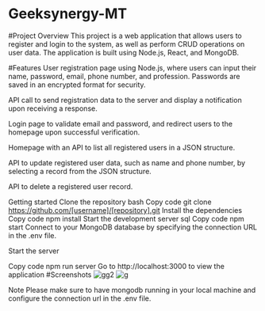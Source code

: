 # Geeksynergy-MT
#Project Overview
This project is a web application that allows users to register and login to the system, as well as perform CRUD operations on user data. The application is built using Node.js, React, and MongoDB.

#Features
User registration page using Node.js, where users can input their name, password, email, phone number, and profession. Passwords are saved in an encrypted format for security.

API call to send registration data to the server and display a notification upon receiving a response.

Login page to validate email and password, and redirect users to the homepage upon successful verification.

Homepage with an API to list all registered users in a JSON structure.

API to update registered user data, such as name and phone number, by selecting a record from the JSON structure.

API to delete a registered user record.

Getting started
Clone the repository
bash
Copy code
git clone https://github.com/[username]/[repository].git
Install the dependencies
Copy code
npm install
Start the development server
sql
Copy code
npm start
Connect to your MongoDB database by specifying the connection URL in the .env file.

Start the server

Copy code
npm run server
Go to http://localhost:3000 to view the application
#Screenshots
![gg2](https://user-images.githubusercontent.com/109457296/215295927-ce1426e3-6e89-4440-b8a8-466068f15fcd.png)
![g](https://user-images.githubusercontent.com/109457296/215295932-4d47b0ca-4833-4cf9-aaa4-da3ff0a584a7.png)


Note
Please make sure to have mongodb running in your local machine and configure the connection url in the .env file.
